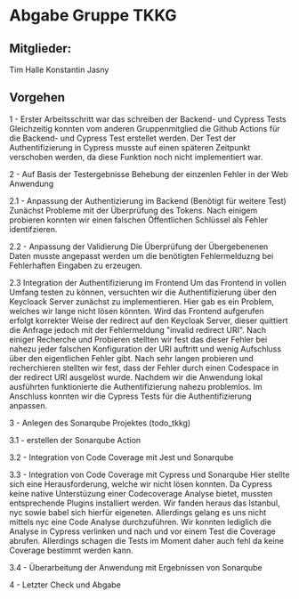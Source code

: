 # Abgabe Gruppe TKKG

## Mitglieder:
Tim Halle
Konstantin Jasny

## Vorgehen
1 - Erster Arbeitsschritt war das schreiben der Backend- und Cypress Tests
        Gleichzeitig konnten vom anderen Gruppenmitglied die Github Actions für die Backend- und Cypress Test erstellet werden.
        Der Test der Authentifizierung in Cypress musste auf einen späteren Zeitpunkt verschoben werden, da diese Funktion noch nicht implementiert war.

2 - Auf Basis der Testergebnisse Behebung der einzenlen Fehler in der Web Anwendung

2.1 - Anpassung der Authentizierung im Backend (Benötigt für weitere Test)
        Zunächst Probleme mit der Überprüfung des Tokens. Nach einigem probieren konnten wir einen falschen Öffentlichen Schlüssel als Fehler identifzieren.

2.2 - Anpassung der Validierung
        Die Überprüfung der Übergebenenen Daten musste angepasst werden um die benötigten Fehlermelduzng bei Fehlerhaften Eingaben zu erzeugen.

2.3 Integration der Authentifizierung im Frontend
        Um das Frontend in vollen Umfang testen zu können, versuchten wir die Authentifizierung über den Keycloack Server zunächst zu implementieren. 
        Hier gab es ein Problem, welches wir lange nicht lösen könnten. 
        Wird das Frontend aufgerufen erfolgt korrekter Weise der redirect auf den Keycloak Server, dieser
        quittiert die Anfrage jedoch mit der Fehlermeldung "invalid redirect URI". Nach einiger Recherche und Probieren stellten wir fest das dieser Fehler bei nahezu jeder falschen Konfiguration der URI auftritt und wenig Aufschluss über den eigentlichen Fehler gibt. Nach sehr langen probieren und recherchieren stellten wir fest, dass der Fehler durch einen Codespace in der redirect URI ausgelöst wurde.
        Nachdem wir die Anwendung lokal ausführten funktionierte die Authentifizierung nahezu problemlos. 
        Im Anschluss konnten wir die Cypress Tests für die Authentifizierung anpassen.

3 - Anlegen des Sonarqube Projektes (todo_tkkg)

3.1 - erstellen der Sonarqube Action

3.2 - Integration von Code Coverage mit Jest und Sonarqube


3.3 - Integration von Code Coverage mit Cypress und Sonarqube
        Hier stellte sich eine Herausforderung, welche wir nicht lösen konnten. Da Cypress keine native Unterstüzung einer Codecoverage Analyse bietet, mussten entsprechende Plugins installiert werden.
        Wir fanden heraus das Istanbul, nyc sowie babel sich hierfür eigeneten. Allerdings gelang es uns nicht mittels nyc eine Code Analyse durchzuführen. Wir konnten lediglich die Analyse in Cypress verlinken und nach und vor einem Test die Coverage abrufen.
        Allerdings schagen die Tests im Moment daher auch fehl da keine Coverage bestimmt werden kann.

3.4 - Überarbeitung der Anwendung mit Ergebnissen von Sonarqube

4 - Letzter Check und Abgabe




